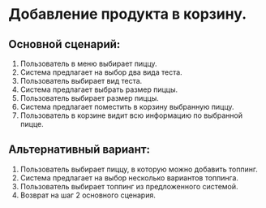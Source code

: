 # **Добавление продукта в корзину.** 
## Основной сценарий:
1. Пользователь в меню выбирает пиццу.
2. Система предлагает на выбор два вида теста.
3. Пользователь выбирает вид теста.
4. Система предлагает выбрать размер пиццы.
5. Пользователь выбирает размер пиццы.
6. Система предлагает поместить в корзину выбранную пиццу.
7. Пользователь в корзине видит всю информацию по выбранной пицце.
 
## Альтернативный вариант:
1. Пользователь выбирает пиццу, в которую можно добавить топпинг.
2. Система предлагает на выбор несколько вариантов топпинга.
3. Пользователь выбирает топпинг из предложенного системой.
4. Возврат на шаг 2 основного сценария.
